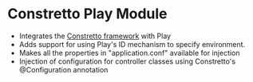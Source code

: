 Constretto Play Module
===================

 * Integrates the [Constretto framework](http://constretto.org) with Play
 * Adds support for using Play's ID mechanism to specify environment. 
 * Makes all the properties in "application.conf" available for injection
 * Injection of configuration for controller classes using Constretto's @Configuration annotation


